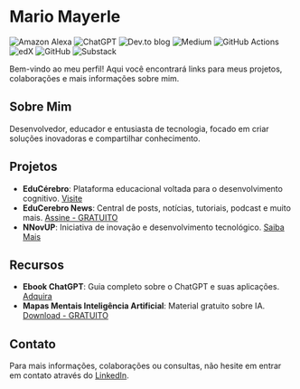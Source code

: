 # Mario Mayerle
![Amazon Alexa](https://img.shields.io/badge/amazon%20alexa-52b5f7?style=for-the-badge&logo=amazon%20alexa&logoColor=white) ![ChatGPT](https://img.shields.io/badge/chatGPT-74aa9c?style=for-the-badge&logo=openai&logoColor=white) ![Dev.to blog](https://img.shields.io/badge/dev.to-0A0A0A?style=for-the-badge&logo=dev.to&logoColor=white) ![Medium](https://img.shields.io/badge/Medium-12100E?style=for-the-badge&logo=medium&logoColor=white) ![GitHub Actions](https://img.shields.io/badge/github%20actions-%232671E5.svg?style=for-the-badge&logo=githubactions&logoColor=white) ![edX](https://img.shields.io/badge/edX-%2302262B.svg?style=for-the-badge&logo=edX&logoColor=white) ![GitHub](https://img.shields.io/badge/github-%23121011.svg?style=for-the-badge&logo=github&logoColor=white) ![Substack](https://img.shields.io/badge/Substack-%23006f5c.svg?style=for-the-badge&logo=substack&logoColor=FF6719) 

Bem-vindo ao meu perfil! Aqui você encontrará links para meus projetos, colaborações e mais informações sobre mim.

## Sobre Mim

Desenvolvedor, educador e entusiasta de tecnologia, focado em criar soluções inovadoras e compartilhar conhecimento.

## Projetos

- **EduCérebro**: Plataforma educacional voltada para o desenvolvimento cognitivo. [Visite](https://educerebro.com.br)
- **EduCerebro News**: Central de posts, notícias, tutoriais, podcast e muito mais. [Assine - GRATUITO](https://educerebro.substack.com/)
- **NNovUP**: Iniciativa de inovação e desenvolvimento tecnológico. [Saiba Mais](https://nnovup.com.br)

## Recursos

- **Ebook ChatGPT**: Guia completo sobre o ChatGPT e suas aplicações. [Adquira](https://educerebro.store)
- **Mapas Mentais Inteligência Artificial**: Material gratuito sobre IA. [Download - GRATUITO](https://educerebro.store)

## Contato

Para mais informações, colaborações ou consultas, não hesite em entrar em contato através do [LinkedIn](https://www.linkedin.com).

